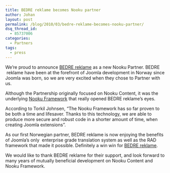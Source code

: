 ```yaml
---
title: BEDRE reklame becomes Nooku partner
author: Johan
layout: post
permalink: /blog/2010/03/bedre-reklame-becomes-nooku-partner/
dsq_thread_id:
  - 85737006
categories:
  - Partners
tags:
  - press
---
```

<img style="margin-right: 10px;" src="http://farm5.static.flickr.com/4056/4541015689_4a43ffc64b_o.png" alt="" align="left" />We&#8217;re proud to announce [BEDRE reklame][1] as a new Nooku Partner. BEDRE  reklame have been at the forefront of Joomla development in Norway since Joomla was born, so we are very excited when they chose to Partner with us.

Although the Partnership originally focused on Nooku Content, it was the underlying [ Nooku Framework][2] that really opened BEDRE reklame&#8217;s eyes.

According to Torkil Johnsen, &#8220;The Nooku Framework has so far proven to be both a time and lifesaver. Thanks to this technology, we are able to produce more secure and robust code in a shorter amount of time, when creating Joomla extensions&#8221;.

As our first Norwegian partner, BEDRE reklame is now enjoying the benefits of Joomla&#8217;s only  enterprise grade translation system as well as the RAD framework that made it possible. Definitely a win win for [BEDRE reklame][1].

We would like to thank BEDRE reklame for their support, and look forward to many years of mutually beneficial development on Nooku Content and Nooku Framework.

 [1]: http://www.bedre.no/ "BEDRE reklame"
 [2]: framework.html
